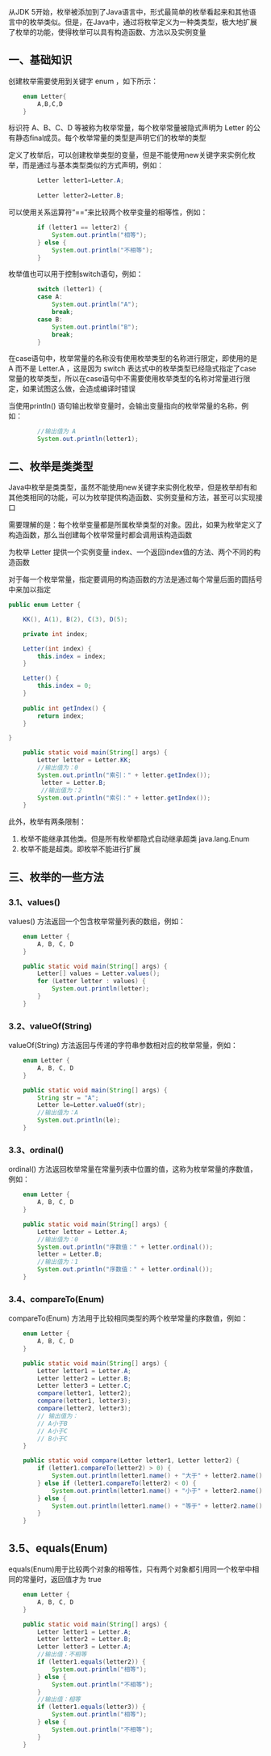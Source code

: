 从JDK 5开始，枚举被添加到了Java语言中，形式最简单的枚举看起来和其他语言中的枚举类似。但是，在Java中，通过将枚举定义为一种类类型，极大地扩展了枚举的功能，使得枚举可以具有构造函数、方法以及实例变量

## **一、基础知识**

创建枚举需要使用到关键字 enum ，如下所示：

```java
	enum Letter{
		A,B,C,D
	}
```
标识符 A、B、C、D 等被称为枚举常量，每个枚举常量被隐式声明为 Letter 的公有静态final成员。每个枚举常量的类型是声明它们的枚举的类型

定义了枚举后，可以创建枚举类型的变量，但是不能使用new关键字来实例化枚举，而是通过与基本类型类似的方式声明，例如：

```java
		Letter letter1=Letter.A;
		
		Letter letter2=Letter.B;
```
可以使用关系运算符“==”来比较两个枚举变量的相等性，例如：

```java
		if (letter1 == letter2) {
			System.out.println("相等");
		} else {
			System.out.println("不相等");
		}
```

枚举值也可以用于控制switch语句，例如：

```java
		switch (letter1) {
		case A:
			System.out.println("A");
			break;
		case B:
			System.out.println("B");
			break;
		}
```

在case语句中，枚举常量的名称没有使用枚举类型的名称进行限定，即使用的是 A 而不是 Letter.A ，这是因为 switch 表达式中的枚举类型已经隐式指定了case常量的枚举类型，所以在case语句中不需要使用枚举类型的名称对常量进行限定，如果试图这么做，会造成编译时错误

当使用println() 语句输出枚举变量时，会输出变量指向的枚举常量的名称，例如：

```java
		//输出值为 A
		System.out.println(letter1);
```

## **二、枚举是类类型**

Java中枚举是类类型，虽然不能使用new关键字来实例化枚举，但是枚举却有和其他类相同的功能，可以为枚举提供构造函数、实例变量和方法，甚至可以实现接口

需要理解的是：每个枚举变量都是所属枚举类型的对象。因此，如果为枚举定义了构造函数，那么当创建每个枚举常量时都会调用该构造函数

为枚举 Letter 提供一个实例变量 index、一个返回index值的方法、两个不同的构造函数

对于每一个枚举常量，指定要调用的构造函数的方法是通过每个常量后面的圆括号中来加以指定

```java
public enum Letter {

	KK(), A(1), B(2), C(3), D(5);

	private int index;

	Letter(int index) {
		this.index = index;
	}

	Letter() {
		this.index = 0;
	}
	
	public int getIndex() {
		return index;
	}

}
```

```java
	public static void main(String[] args) {
		Letter letter = Letter.KK;
		//输出值为：0
		System.out.println("索引：" + letter.getIndex());
		 letter = Letter.B;
		 //输出值为：2
		System.out.println("索引：" + letter.getIndex());
	}
```
此外，枚举有两条限制：

 1. 枚举不能继承其他类。但是所有枚举都隐式自动继承超类 java.lang.Enum
 2. 枚举不能是超类。即枚举不能进行扩展

## **三、枚举的一些方法**

### 3.1、values() 

values() 方法返回一个包含枚举常量列表的数组，例如：

```java
	enum Letter {
		A, B, C, D
	}

	public static void main(String[] args) {
		Letter[] values = Letter.values();
		for (Letter letter : values) {
			System.out.println(letter);
		}
	}
```

### 3.2、valueOf(String) 

valueOf(String) 方法返回与传递的字符串参数相对应的枚举常量，例如：

```java
	enum Letter {
		A, B, C, D
	}

	public static void main(String[] args) {
		String str = "A";
		Letter le=Letter.valueOf(str);
		//输出值为：A
		System.out.println(le);
	}
```

### **3.3、ordinal()**

ordinal() 方法返回枚举常量在常量列表中位置的值，这称为枚举常量的序数值，例如：

```java
	enum Letter {
		A, B, C, D
	}

	public static void main(String[] args) {
		Letter letter = Letter.A;
		//输出值为：0
		System.out.println("序数值：" + letter.ordinal());
		letter = Letter.B;
		//输出值为：1
		System.out.println("序数值：" + letter.ordinal());
	}
```

### **3.4、compareTo(Enum)**

compareTo(Enum) 方法用于比较相同类型的两个枚举常量的序数值，例如：

```java
	enum Letter {
		A, B, C, D
	}

	public static void main(String[] args) {
		Letter letter1 = Letter.A;
		Letter letter2 = Letter.B;
		Letter letter3 = Letter.C;
		compare(letter1, letter2);
		compare(letter1, letter3);
		compare(letter2, letter3);
		// 输出值为：
		// A小于B
		// A小于C
		// B小于C
	}

	public static void compare(Letter letter1, Letter letter2) {
		if (letter1.compareTo(letter2) > 0) {
			System.out.println(letter1.name() + "大于" + letter2.name());
		} else if (letter1.compareTo(letter2) < 0) {
			System.out.println(letter1.name() + "小于" + letter2.name());
		} else {
			System.out.println(letter1.name() + "等于" + letter2.name());
		}
	}
```

## **3.5、equals(Enum)**

equals(Enum)用于比较两个对象的相等性，只有两个对象都引用同一个枚举中相同的常量时，返回值才为 true

```java
	enum Letter {
		A, B, C, D
	}

	public static void main(String[] args) {
		Letter letter1 = Letter.A;
		Letter letter2 = Letter.B;
		Letter letter3 = Letter.A;
		//输出值：不相等
		if (letter1.equals(letter2)) {
			System.out.println("相等");
		} else {
			System.out.println("不相等");
		}
		//输出值：相等
		if (letter1.equals(letter3)) {
			System.out.println("相等");
		} else {
			System.out.println("不相等");
		}
	}
```